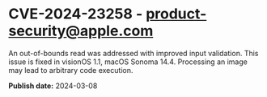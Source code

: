 # CVE-2024-23258 - product-security@apple.com

An out-of-bounds read was addressed with improved input validation. This issue is fixed in visionOS 1.1, macOS Sonoma 14.4. Processing an image may lead to arbitrary code execution.

**Publish date:** 2024-03-08
